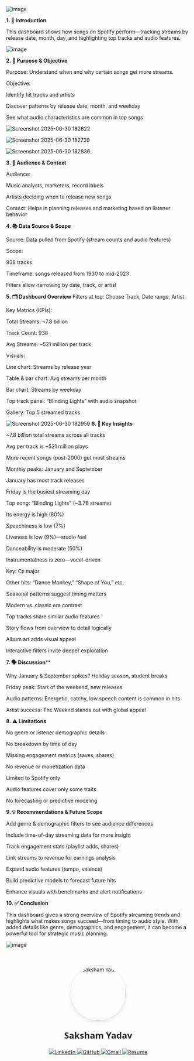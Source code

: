 




![image](https://github.com/user-attachments/assets/20ca4b9f-9817-4c0c-ba58-37ca83ac3159)

**1. 🎵 Introduction**

This dashboard shows how songs on Spotify perform—tracking streams by release date, month, day, and highlighting top tracks and audio features.

![image](https://github.com/user-attachments/assets/2bc6bcc2-971d-4784-a385-f0018969ef75)

**2. 🎯 Purpose & Objective**

Purpose: Understand when and why certain songs get more streams.

Objective:

Identify hit tracks and artists

Discover patterns by release date, month, and weekday

See what audio characteristics are common in top songs




![Screenshot 2025-06-30 182622](https://github.com/user-attachments/assets/8481e87c-8423-4b63-8d2e-be8630b82f1a)

![Screenshot 2025-06-30 182739](https://github.com/user-attachments/assets/164dc44c-c9eb-4175-bcad-fba1ed89df0c)

![Screenshot 2025-06-30 182836](https://github.com/user-attachments/assets/7a0d6547-4040-4ace-b694-e61dc86e199f)


**3. 👥 Audience & Context**

Audience:

Music analysts, marketers, record labels

Artists deciding when to release new songs

Context: Helps in planning releases and marketing based on listener behavior


**4. 📚 Data Source & Scope**

Source: Data pulled from Spotify (stream counts and audio features)

Scope:

938 tracks

Timeframe: songs released from 1930 to mid-2023

Filters allow narrowing by date, track, or artist

**5. 🗂 Dashboard Overview**
Filters at top: Choose Track, Date range, Artist

Key Metrics (KPIs):

Total Streams: ~7.8 billion

Track Count: 938

Avg Streams: ~521 million per track

Visuals:

Line chart: Streams by release year

Table & bar chart: Avg streams per month

Bar chart: Streams by weekday

Top track panel: “Blinding Lights” with audio snapshot

Gallery: Top 5 streamed tracks

![Screenshot 2025-06-30 182959](https://github.com/user-attachments/assets/bc546d76-9be2-4f98-93e5-f2e24cd84cbc)
**6. 🚀 Key Insights**


~7.8 billion total streams across all tracks

Avg per track is ~521 million plays

More recent songs (post-2000) get most streams

Monthly peaks: January and September

January has most track releases

Friday is the busiest streaming day

Top song: “Blinding Lights” (~3.7B streams)

Its energy is high (80%)

Speechiness is low (7%)

Liveness is low (9%)—studio feel

Danceability is moderate (50%)

Instrumentalness is zero—vocal-driven

Key: C♯ major

Other hits: “Dance Monkey,” “Shape of You,” etc.

Seasonal patterns suggest timing matters

Modern vs. classic era contrast

Top tracks share similar audio features

Story flows from overview to detail logically

Album art adds visual appeal

Interactive filters invite deeper exploration

**7. 🗣 Discussion****


Why January & September spikes? Holiday season, student breaks

Friday peak: Start of the weekend, new releases

Audio patterns: Energetic, catchy, low speech content is common in hits

Artist success: The Weeknd stands out with global appeal

**8. ⚠️ Limitations**


No genre or listener demographic details

No breakdown by time of day

Missing engagement metrics (saves, shares)

No revenue or monetization data

Limited to Spotify only

Audio features cover only some traits

No forecasting or predictive modeling

**9. 💡 Recommendations & Future Scope**


Add genre & demographic filters to see audience differences

Include time-of-day streaming data for more insight

Track engagement stats (playlist adds, shares)

Link streams to revenue for earnings analysis

Expand audio features (tempo, valence)

Build predictive models to forecast future hits

Enhance visuals with benchmarks and alert notifications

**10. ✅ Conclusion**

This dashboard gives a strong overview of Spotify streaming trends and highlights what makes songs succeed—from timing to audio style. With added details like genre, demographics, and engagement, it can become a powerful tool for strategic music planning.







![image](https://github.com/user-attachments/assets/47122b44-6eca-49f8-9b26-f4198587109f)



<!-- 🌟 Centered Profile with Connect Buttons -->
<div style="max-width: 800px; margin: auto; padding: 20px; text-align: center; font-family: 'Segoe UI', sans-serif;">

  <!-- Profile Image -->
  <img src="https://github.com/user-attachments/assets/27d9edd1-4a8e-4f9c-a26d-6c0f3b89ce24"
       alt="Saksham Yadav"
       width="150"
       style="border-radius: 50%; box-shadow: 0 4px 12px rgba(0,0,0,0.1); margin-bottom: 10px;">

  <!-- Name -->
  <h1 style="font-size: 24px; font-weight: bold; color: #222; margin-top: 10px;">Saksham Yadav</h1>

  <!-- Connect with Me Badges -->
  <div style="margin-top: 20px;">
    <a href="https://www.linkedin.com/in/saksham-yadav-3b2930350/" target="_blank">
      <img src="https://img.shields.io/badge/LinkedIn-%230077B5.svg?style=for-the-badge&logo=linkedin&logoColor=white" alt="LinkedIn">
    </a>
    <a href= "https://github.com/saksham436"target="_blank">
      <img src="https://img.shields.io/badge/GitHub-%2312100E.svg?style=for-the-badge&logo=github&logoColor=white" alt="GitHub">
    </a>
    <a href="mailto:saksham.analytics@gmail.com">
      <img src="https://img.shields.io/badge/Gmail-D14836?style=for-the-badge&logo=gmail&logoColor=white" alt="Gmail">
    </a>
    <a href="https://github.com/saksham03/saksham03/raw/main/resume.pdf" target="_blank">
      <img src="https://img.shields.io/badge/Resume-Download-green?style=for-the-badge&logo=adobeacrobatreader&logoColor=white" alt="Resume">
    </a>
  </div>
</div>



                                    



